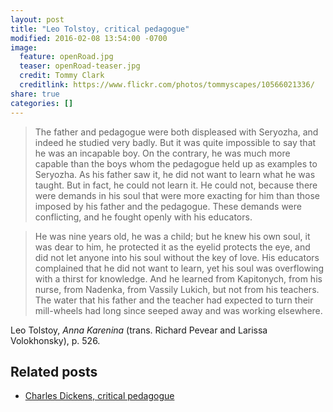 ```yaml
---
layout: post
title: "Leo Tolstoy, critical pedagogue"
modified: 2016-02-08 13:54:00 -0700
image:
  feature: openRoad.jpg
  teaser: openRoad-teaser.jpg
  credit: Tommy Clark
  creditlink: https://www.flickr.com/photos/tommyscapes/10566021336/
share: true
categories: []
---
```


> The father and pedagogue were both displeased with Seryozha, and indeed he studied very badly. But it was quite impossible to say that he was an incapable boy. On the contrary, he was much more capable than the boys whom the pedagogue held up as examples to Seryozha. As his father saw it, he did not want to learn what he was taught. But in fact, he could not learn it. He could not, because there were demands in his soul that were more exacting for him than those imposed by his father and the pedagogue. These demands were conflicting, and he fought openly with his educators.

> He was nine years old, he was a child; but he knew his own soul, it was dear to him, he protected it as the eyelid protects the eye, and did not let anyone into his soul without the key of love. His educators complained that he did not want to learn, yet his soul was overflowing with a thirst for knowledge. And he learned from Kapitonych, from his nurse, from Nadenka, from Vassily Lukich, but not from his teachers. The water that his father and the teacher had expected to turn their mill-wheels had long since seeped away and was working elsewhere.

Leo Tolstoy, *Anna Karenina* (trans. Richard Pevear and Larissa Volokhonsky), p. 526.


## Related posts

- [Charles Dickens, critical pedagogue](http://kris.shaffermusic.com//2015/03/charles-dickens/)
